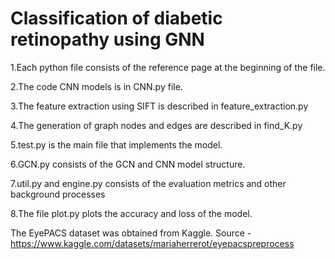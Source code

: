 # Classification of diabetic retinopathy using GNN

1.Each python file consists of the reference page at the beginning of the file.

2.The code CNN models is in CNN.py file.

3.The feature extraction using SIFT is described in feature_extraction.py

4.The generation of graph nodes and edges are described in find_K.py

5.test.py is the main file that implements the model.

6.GCN.py consists of the GCN and CNN model structure.

7.util.py and engine.py consists of the evaluation metrics and other background processes

8.The file plot.py plots the accuracy and loss of the model.

The EyePACS dataset was obtained from Kaggle.
Source - https://www.kaggle.com/datasets/mariaherrerot/eyepacspreprocess
